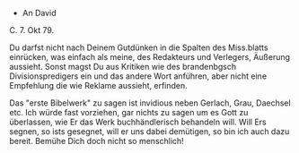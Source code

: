 + An David

 C. 7. Okt 79.

Du darfst nicht nach Deinem Gutdünken in die Spalten des Miss.blatts einrücken, was einfach als meine, des Redakteurs und Verlegers, Äußerung aussieht. Sonst magst Du aus Kritiken wie des brandenbgsch Divisionspredigers ein und das andere Wort anführen, aber nicht eine Empfehlung die wie Reklame aussieht, erfinden.

Das "erste Bibelwerk" zu sagen ist invidious neben Gerlach, Grau, Daechsel etc. Ich würde fast vorziehen, gar nichts zu sagen um es Gott zu überlassen, wie Er das Werk buchhändlerisch behandeln will. Will Ers segnen, so ists gesegnet, will er uns dabei demütigen, so bin ich auch dazu bereit. Bemühe Dich doch nicht so menschlich!
